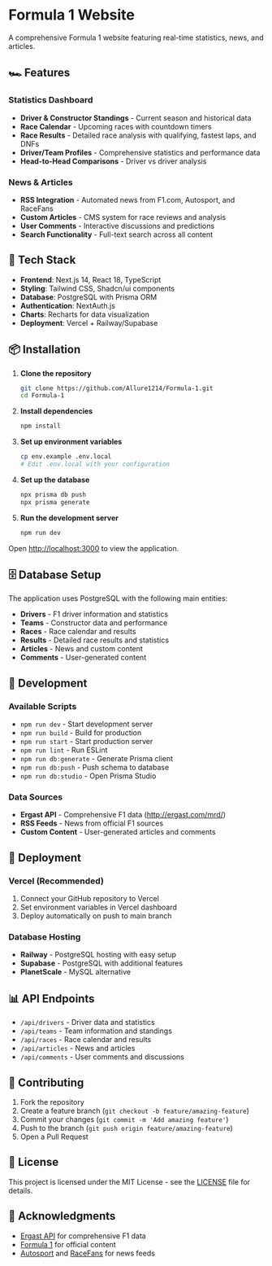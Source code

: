 # Formula 1 Website

A comprehensive Formula 1 website featuring real-time statistics, news, and articles.

## 🏎️ Features

### Statistics Dashboard
- **Driver & Constructor Standings** - Current season and historical data
- **Race Calendar** - Upcoming races with countdown timers
- **Race Results** - Detailed race analysis with qualifying, fastest laps, and DNFs
- **Driver/Team Profiles** - Comprehensive statistics and performance data
- **Head-to-Head Comparisons** - Driver vs driver analysis

### News & Articles
- **RSS Integration** - Automated news from F1.com, Autosport, and RaceFans
- **Custom Articles** - CMS system for race reviews and analysis
- **User Comments** - Interactive discussions and predictions
- **Search Functionality** - Full-text search across all content

## 🚀 Tech Stack

- **Frontend**: Next.js 14, React 18, TypeScript
- **Styling**: Tailwind CSS, Shadcn/ui components
- **Database**: PostgreSQL with Prisma ORM
- **Authentication**: NextAuth.js
- **Charts**: Recharts for data visualization
- **Deployment**: Vercel + Railway/Supabase

## 📦 Installation

1. **Clone the repository**
   ```bash
   git clone https://github.com/Allure1214/Formula-1.git
   cd Formula-1
   ```

2. **Install dependencies**
   ```bash
   npm install
   ```

3. **Set up environment variables**
   ```bash
   cp env.example .env.local
   # Edit .env.local with your configuration
   ```

4. **Set up the database**
   ```bash
   npx prisma db push
   npx prisma generate
   ```

5. **Run the development server**
   ```bash
   npm run dev
   ```

Open [http://localhost:3000](http://localhost:3000) to view the application.

## 🗄️ Database Setup

The application uses PostgreSQL with the following main entities:

- **Drivers** - F1 driver information and statistics
- **Teams** - Constructor data and performance
- **Races** - Race calendar and results
- **Results** - Detailed race results and statistics
- **Articles** - News and custom content
- **Comments** - User-generated content

## 🔧 Development

### Available Scripts

- `npm run dev` - Start development server
- `npm run build` - Build for production
- `npm run start` - Start production server
- `npm run lint` - Run ESLint
- `npm run db:generate` - Generate Prisma client
- `npm run db:push` - Push schema to database
- `npm run db:studio` - Open Prisma Studio

### Data Sources

- **Ergast API** - Comprehensive F1 data (http://ergast.com/mrd/)
- **RSS Feeds** - News from official F1 sources
- **Custom Content** - User-generated articles and comments

## 🚀 Deployment

### Vercel (Recommended)

1. Connect your GitHub repository to Vercel
2. Set environment variables in Vercel dashboard
3. Deploy automatically on push to main branch

### Database Hosting

- **Railway** - PostgreSQL hosting with easy setup
- **Supabase** - PostgreSQL with additional features
- **PlanetScale** - MySQL alternative

## 📊 API Endpoints

- `/api/drivers` - Driver data and statistics
- `/api/teams` - Team information and standings
- `/api/races` - Race calendar and results
- `/api/articles` - News and articles
- `/api/comments` - User comments and discussions

## 🤝 Contributing

1. Fork the repository
2. Create a feature branch (`git checkout -b feature/amazing-feature`)
3. Commit your changes (`git commit -m 'Add amazing feature'`)
4. Push to the branch (`git push origin feature/amazing-feature`)
5. Open a Pull Request

## 📄 License

This project is licensed under the MIT License - see the [LICENSE](LICENSE) file for details.

## 🙏 Acknowledgments

- [Ergast API](http://ergast.com/mrd/) for comprehensive F1 data
- [Formula 1](https://www.formula1.com/) for official content
- [Autosport](https://www.autosport.com/) and [RaceFans](https://www.racefans.net/) for news feeds
